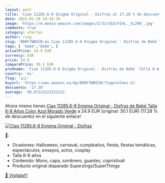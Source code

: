 ```yaml
---
layout: post
title: 'Ciao 11285.6-8 Enigma Original - Disfraz al 17.28 % de descuento'
date: 2021-01-20 19:34:39
image: 'https://m.media-amazon.com/images/I/31rIb2cFI4L._SL200_.jpg'
comments: true
category: ofertas
author: ring
slug: 'B08F7WBSCN-es Ciao 11285.6-8 Enigma Original - Disfraz de Bebé Talla 6-8...'
tags: [ 'bebé','bebé', ]
actualPrice: 24.9 EUR
currency: EUR
price: 24.9
comparePrice: 30.1 EUR
prodname: 'Ciao 11285.6-8 Enigma Original - Disfraz de Bebé  Talla 6-8 Años   Color Azul  Morado  Verde'
country: 'es'
flag: '🇪🇸'
buyurl: 'https://www.amazon.es/dp/B08F7WBSCN/?tag=tolees-21'
descuento: '17.28'
average: '30.07222222222222'
---
```


Ahora mismo tienes [Ciao 11285.6-8 Enigma Original - Disfraz de Bebé  Talla 6-8 Años   Color Azul  Morado  Verde](https://www.amazon.es/dp/B08F7WBSCN/?tag=tolees-21) a 24.9 EUR (original: 30.1 EUR) (17.28 %  de descuento) en el siguiente enlace!

[![Ciao 11285.6-8 Enigma Original - Disfraz](https://m.media-amazon.com/images/I/31rIb2cFI4L._SL200_.jpg)](https://www.amazon.es/dp/B08F7WBSCN/?tag=tolees-21)

🔎:

- Ocasiones: Halloween, carnaval, cumpleaños, fiesta, fiestas temáticas, espectáculos, ensayos, actos, cosplay
- Talla 6-8 años
- Contenido: Mono, capa, sombrero, guantes, copristivali
- Producto original disparado Superzings/SuperThings

[🛒 Visítala!!!](https://www.amazon.es/dp/B08F7WBSCN/?tag=tolees-21)
